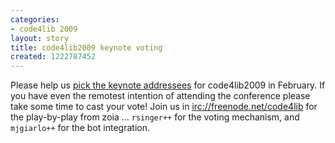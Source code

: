 ```yaml
---
categories:
- code4lib 2009
layout: story
title: code4lib2009 keynote voting
created: 1222787452
---
```

Please help us <a href="http://dilettantes.code4lib.org/voting_booth/election/index/4">pick the keynote addressees</a> for code4lib2009 in February. If you have even the remotest intention of attending the conference please take some time to cast your vote! Join us in <a href="irc://freenode.net/code4lib">irc://freenode.net/code4lib</a> for the play-by-play from zoia ... <code>rsinger++</code> for the voting mechanism, and <code>mjgiarlo++</code> for the bot integration.
